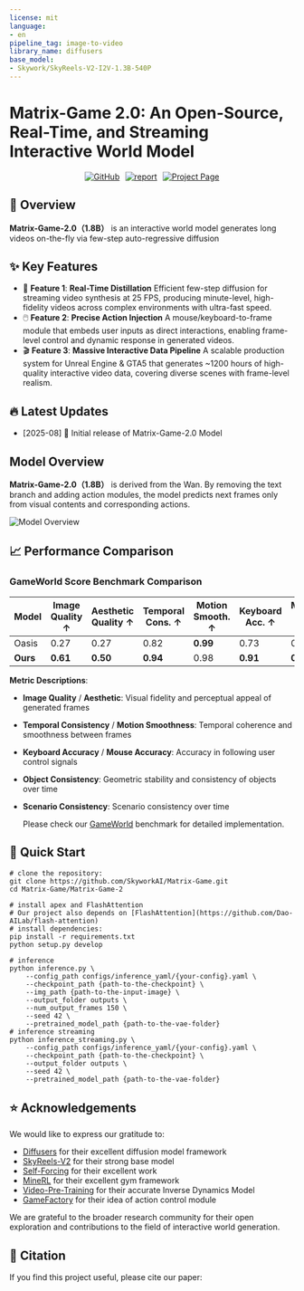 ```yaml
---
license: mit
language:
- en
pipeline_tag: image-to-video
library_name: diffusers
base_model:
- Skywork/SkyReels-V2-I2V-1.3B-540P
---
```

# Matrix-Game 2.0: An Open-Source, Real-Time, and Streaming Interactive World Model
<div style="display: flex; justify-content: center; gap: 10px;">
  <a href="https://github.com/SkyworkAI/Matrix-Game">
    <img src="https://img.shields.io/badge/GitHub-100000?style=flat&logo=github&logoColor=white" alt="GitHub">
  </a>
  <a href="https://github.com/SkyworkAI/Matrix-Game/blob/main/Matrix-Game-2/assets/pdf/report.pdf">
    <img src="https://img.shields.io/badge/arXiv-Report-b31b1b?style=flat&logo=arxiv&logoColor=white" alt="report">
  </a>
    <a href="https://matrix-game-v2.github.io/">
    <img src="https://img.shields.io/badge/Project%20Page-grey?style=flat&logo=huggingface&color=FFA500" alt="Project Page">
  </a>

  
</div>

## 📝 Overview
**Matrix-Game-2.0（1.8B）** is an interactive world model generates long videos on-the-fly via few-step auto-regressive diffusion 

## ✨ Key Features

- 🚀 **Feature 1**: **Real-Time Distillation**  Efficient ​​few-step diffusion​​ for streaming video synthesis at ​​25 FPS​​, producing ​​minute-level, high-fidelity videos​​ across complex environments with ultra-fast speed.
- 🖱️ **Feature 2**: **Precise Action Injection** A ​​mouse/keyboard-to-frame​​ module that embeds user inputs as direct interactions, enabling frame-level control and dynamic response in generated videos. 
- 🎬 **Feature 3**: **Massive Interactive Data Pipeline** A scalable production system for ​​Unreal Engine & GTA5​​ that generates ​​~1200 hours​​ of high-quality interactive video data, covering diverse scenes with frame-level realism.

## 🔥 Latest Updates

* [2025-08] 🎉 Initial release of Matrix-Game-2.0 Model

##  Model Overview
**Matrix-Game-2.0（1.8B）** is derived from the Wan. By removing the text branch and adding action modules, the model predicts next frames only from visual contents and corresponding actions.

![Model Overview](./architecture.png)

## 📈 Performance Comparison
### GameWorld Score Benchmark Comparison

| Model     | Image Quality ↑ | Aesthetic Quality ↑ | Temporal Cons. ↑ | Motion Smooth. ↑ | Keyboard Acc. ↑ | Mouse Acc. ↑ | Object Cons. | Scenario Cons.|
|-----------|------------------|-------------|-------------------|-------------------|------------------|---------------|-------------|-------------|
| Oasis     | 0.27             | 0.27        | 0.82              | **0.99**          | 0.73             | 0.56          | 0.18        |  **0.84** | 
| **Ours**  | **0.61**         | **0.50**    | **0.94**          | 0.98          | **0.91**         | **0.95**      | **0.64**    |  0.80    |

**Metric Descriptions**:

- **Image Quality** / **Aesthetic**: Visual fidelity and perceptual appeal of generated frames  
- **Temporal Consistency** / **Motion Smoothness**: Temporal coherence and smoothness between frames  
- **Keyboard Accuracy** / **Mouse Accuracy**: Accuracy in following user control signals  
- **Object Consistency**: Geometric stability and consistency of objects over time
- **Scenario Consistency**: Scenario consistency over time

  Please check our [GameWorld](https://github.com/SkyworkAI/Matrix-Game/tree/main/GameWorldScore) benchmark for detailed implementation.


## 🚀 Quick Start

```
# clone the repository:
git clone https://github.com/SkyworkAI/Matrix-Game.git
cd Matrix-Game/Matrix-Game-2

# install apex and FlashAttention
# Our project also depends on [FlashAttention](https://github.com/Dao-AILab/flash-attention)
# install dependencies:
pip install -r requirements.txt
python setup.py develop

# inference
python inference.py \
    --config_path configs/inference_yaml/{your-config}.yaml \
    --checkpoint_path {path-to-the-checkpoint} \
    --img_path {path-to-the-input-image} \
    --output_folder outputs \
    --num_output_frames 150 \
    --seed 42 \
    --pretrained_model_path {path-to-the-vae-folder}
# inference streaming
python inference_streaming.py \
    --config_path configs/inference_yaml/{your-config}.yaml \
    --checkpoint_path {path-to-the-checkpoint} \
    --output_folder outputs \
    --seed 42 \
    --pretrained_model_path {path-to-the-vae-folder}
```

## ⭐ Acknowledgements

We would like to express our gratitude to:

- [Diffusers](https://github.com/huggingface/diffusers) for their excellent diffusion model framework
- [SkyReels-V2](https://github.com/SkyworkAI/SkyReels-V2) for their strong base model
- [Self-Forcing](https://github.com/guandeh17/Self-Forcing) for their excellent work
- [MineRL](https://github.com/minerllabs/minerl) for their excellent gym framework
- [Video-Pre-Training](https://github.com/openai/Video-Pre-Training) for their accurate Inverse Dynamics Model
- [GameFactory](https://github.com/KwaiVGI/GameFactory) for their idea of action control module 

We are grateful to the broader research community for their open exploration and contributions to the field of interactive world generation.

## 📎 Citation
If you find this project useful, please cite our paper:
```bibtex
```